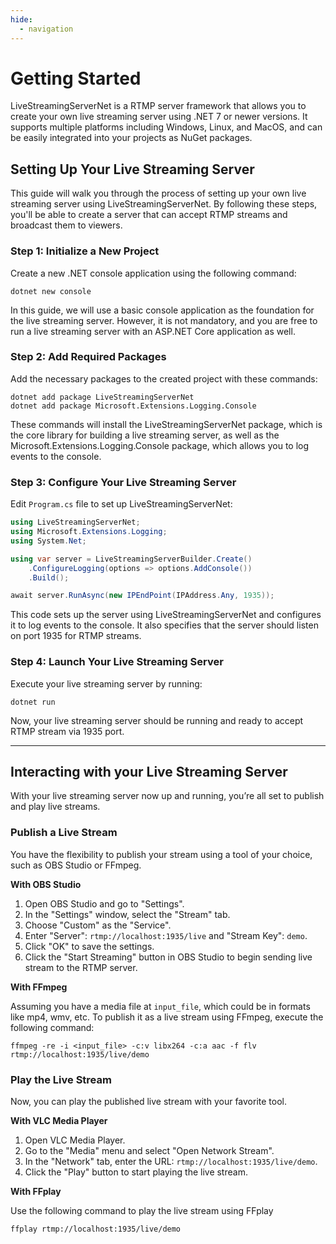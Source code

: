 ```yaml
---
hide:
  - navigation
---
```


# Getting Started

LiveStreamingServerNet is a RTMP server framework that allows you to create your own live streaming server using .NET 7 or newer versions. It supports multiple platforms including Windows, Linux, and MacOS, and can be easily integrated into your projects as NuGet packages.

## Setting Up Your Live Streaming Server

This guide will walk you through the process of setting up your own live streaming server using LiveStreamingServerNet. By following these steps, you'll be able to create a server that can accept RTMP streams and broadcast them to viewers.

### Step 1: Initialize a New Project

Create a new .NET console application using the following command:

```
dotnet new console
```

In this guide, we will use a basic console application as the foundation for the live streaming server. However, it is not mandatory, and you are free to run a live streaming server with an ASP.NET Core application as well.

### Step 2: Add Required Packages

Add the necessary packages to the created project with these commands:

```
dotnet add package LiveStreamingServerNet
dotnet add package Microsoft.Extensions.Logging.Console
```

These commands will install the LiveStreamingServerNet package, which is the core library for building a live streaming server, as well as the Microsoft.Extensions.Logging.Console package, which allows you to log events to the console.

### Step 3: Configure Your Live Streaming Server

Edit `Program.cs` file to set up LiveStreamingServerNet:

```cs linenums="1"
using LiveStreamingServerNet;
using Microsoft.Extensions.Logging;
using System.Net;

using var server = LiveStreamingServerBuilder.Create()
    .ConfigureLogging(options => options.AddConsole())
    .Build();

await server.RunAsync(new IPEndPoint(IPAddress.Any, 1935));
```

This code sets up the server using LiveStreamingServerNet and configures it to log events to the console. It also specifies that the server should listen on port 1935 for RTMP streams.

### Step 4: Launch Your Live Streaming Server

Execute your live streaming server by running:

```
dotnet run
```

Now, your live streaming server should be running and ready to accept RTMP stream via 1935 port.

---

## Interacting with your Live Streaming Server

With your live streaming server now up and running, you’re all set to publish and play live streams.

### Publish a Live Stream

You have the flexibility to publish your stream using a tool of your choice, such as OBS Studio or FFmpeg.

**With OBS Studio**

1. Open OBS Studio and go to "Settings".
2. In the "Settings" window, select the "Stream" tab.
3. Choose "Custom" as the "Service".
4. Enter "Server": `rtmp://localhost:1935/live` and "Stream Key": `demo`.
5. Click "OK" to save the settings.
6. Click the "Start Streaming" button in OBS Studio to begin sending live stream to the RTMP server.

**With FFmpeg**

Assuming you have a media file at `input_file`, which could be in formats like mp4, wmv, etc. To publish it as a live stream using FFmpeg, execute the following command:

```
ffmpeg -re -i <input_file> -c:v libx264 -c:a aac -f flv rtmp://localhost:1935/live/demo
```

### Play the Live Stream

Now, you can play the published live stream with your favorite tool.

**With VLC Media Player**

1. Open VLC Media Player.
2. Go to the "Media" menu and select "Open Network Stream".
3. In the "Network" tab, enter the URL: `rtmp://localhost:1935/live/demo`.
4. Click the "Play" button to start playing the live stream.

**With FFplay**

Use the following command to play the live stream using FFplay

```
ffplay rtmp://localhost:1935/live/demo
```
